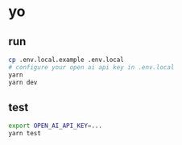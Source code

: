 # yo

## run
```bash
cp .env.local.example .env.local
# configure your open ai api key in .env.local
yarn
yarn dev
```

## test
```bash
export OPEN_AI_API_KEY=...
yarn test
```
